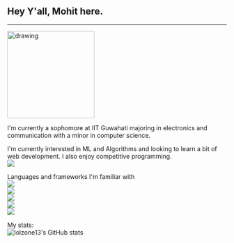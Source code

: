## Hey Y'all, Mohit here.
---
<img src="https://miro.medium.com/max/1000/0*08FXLCON4eRuhTz3" alt="drawing" width="200"/>




I'm currently a sophomore at IIT Guwahati majoring in electronics and communication with a minor in computer science.

I'm currently interested in ML and Algorithms and looking to learn a bit of web development. I also enjoy competitive programming.
<br>
<img src="https://img.shields.io/badge/Google%20Analytics-E37400?style=for-the-badge&logo=google%20analytics&logoColor=white" /><br>





Languages and frameworks I'm familiar with <br>
<img src="https://img.shields.io/badge/Python-FFD43B?style=for-the-badge&logo=python&logoColor=darkgreen" /><br>
<img src="https://img.shields.io/badge/HTML5-E34F26?style=for-the-badge&logo=html5&logoColor=white" /><br>
<img src="https://img.shields.io/badge/C%2B%2B-00599C?style=for-the-badge&logo=c%2B%2B&logoColor=white" /><br>
<img src="https://img.shields.io/badge/TensorFlow-FF6F00?style=for-the-badge&logo=TensorFlow&logoColor=white" /><br>
<img src="https://img.shields.io/badge/scikit_learn-F7931E?style=for-the-badge&logo=scikit-learn&logoColor=white" /><br>





My stats:<br>
![lolzone13's GitHub stats](https://github-readme-stats.vercel.app/api?username=lolzone13&count_private=true&theme=radical&show_icons=true)


